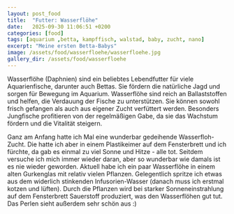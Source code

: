 ```yaml
---
layout: post_food
title:  "Futter: Wasserflöhe"
date:   2025-09-30 11:06:51 +0200
categories: [food]
tags: [aquarium ,betta, kampffisch, walstad, baby, zucht, nano]
excerpt: "Meine ersten Betta-Babys"
image: /assets/food/wasserfloehe/wasserfloehe.jpg
gallery_dir: /assets/food/wasserfloehe
---
```


Wasserflöhe (Daphnien) sind ein beliebtes Lebendfutter für viele Aquarienfische, darunter auch Bettas. Sie fördern die natürliche Jagd und sorgen für Bewegung im Aquarium. Wasserflöhe sind reich an Ballaststoffen und helfen, die Verdauung der Fische zu unterstützen. Sie können sowohl frisch gefangen als auch aus eigener Zucht verfüttert werden. Besonders Jungfische profitieren von der regelmäßigen Gabe, da sie das Wachstum fördern und die Vitalität steigern.

Ganz am Anfang hatte ich Mal eine wunderbar gedeihende Wasserfloh-Zucht. Die hatte ich aber in einem Plastikeimer auf dem Fensterbrett und ich fürchte, da gab es einmal zu viel Sonne und Hitze - alle tot.
Seitdem versuche ich mich immer wieder daran, aber so wunderbar wie damals ist es nie wieder geworden.
Aktuell habe ich ein paar Wasserflöhe in einem alten Gurkenglas mit relativ vielen Pflanzen. Gelegentlich spritze ich etwas aus dem widerlich stinkenden Infusorien-Wasser (danach muss ich erstmal kotzen und lüften).
Durch die Pflanzen wird bei starker Sonneneinstrahlung auf dem Fensterbrett Sauerstoff produziert, was den Wasserflöhen gut tut. Das Perlen sieht außerdem sehr schön aus :)